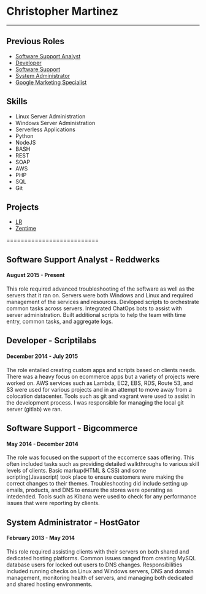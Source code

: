 # Christopher Martinez
----------------------

## Previous Roles

-   [Software Support Analyst](https://github.com/cmtzco/cmtzco#software-support-analyst---reddwerks)
-   [Developer](https://github.com/cmtzco/cmtzco#developer---scriptilabs)
-   [Software Support](https://github.com/cmtzco/cmtzco#software-support---bigcommerce)
-   [System Administrator](https://github.com/cmtzco/cmtzco#system-administrator---hostgator)
-   [Google Marketing Specialist](https://github.com/cmtzco/cmtzco#google-marketing-specialist---marketstar)


## Skills

-   Linux Server Administration
-   Windows Server Administration
-   Serverless Applications
-   Python
-   NodeJS
-   BASH
-   REST 
-   SOAP
-   AWS
-   PHP
-   SQL
-   Git


## Projects

-   [LR](https://github.com/cmtzco/lr)
-   [Zentime](https://github.com/cmtzco/zentime)



==========================
## Software Support Analyst - Reddwerks
#### August 2015 - Present
This role required advanced troubleshooting of the software as well as the servers that it ran on.  Servers were both Windows and Linux and required management of the services and resources.  Devloped scripts to orchestrate common tasks across servers.  Integrated ChatOps bots to assist with server administration.  Built additional scripts to help the team with time entry, common tasks, and aggregate logs.


## Developer - Scriptilabs
#### December 2014 - July 2015
The role entailed creating custom apps and scripts based on clients needs.  There was a heavy focus on ecommerce apps but a variety of projects were worked on.  AWS services such as Lambda, EC2, EBS, RDS, Route 53, and S3 were used for various projects and in an attempt to move away from a colocation datacenter.  Tools such as git and vagrant were used to assist in the development process.  I was responsible for managing the local git server (gitlab) we ran.   


## Software Support - Bigcommerce
#### May 2014 - December 2014
The role was focused on the support of the eccomerce saas offering.  This often included tasks such as providing detailed walkthroughs to various skill levels of clients.  Basic markup(HTML &amp; CSS) and some scripting(Javascript) took place to ensure customers were making the correct changes to their themes.  Troubleshooting did include setting up emails, products, and DNS to ensure the stores were operating as intedended.  Tools such as Kibana were used to check for any performance issues that were reporting by clients.


## System Administrator - HostGator
#### February 2013 - May 2014
This role required assisting clients with their servers on both shared and dedicated hosting platforms.  Common issues ranged from creating MySQL database users for locked out users to DNS changes.  Responsibilities included running checks on Linux and Windows servers,  DNS and domain management,  monitoring health of servers, and managing both dedicated and shared hosting environments. 


<!-- ## Google Marketing Specialist - MarketStar
#### August 2012 - Jan 2014
The role counted on assisting customers with the understanding of the Google ecosystem and the products that were offered.  This required assisting them with understanding how the ecosystem could adapt to their needs as well as improve productivity.  This did include assistance with choosing the correct hardware for both the budget and the needs of the client.  -->
